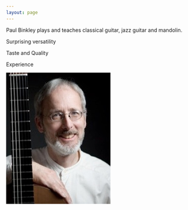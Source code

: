 ```yaml
---
layout: page
---
```


<div class="side-block" markdown=1>

Paul Binkley plays and teaches classical guitar, jazz guitar and mandolin.

Surprising versatility

Taste and Quality

Experience

</div>

![](Home_files/ContactSheet-006_2.jpg)
